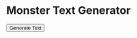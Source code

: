 <h1>Monster Text Generator</h1>
<button id="generateButton" onclick="generateText()">Generate Text</button>
<p id="generatedText"></p>

<script>
  const cvsBiomes = ['/CSV/Monster - 01_Arctic.csv', '/CSV/Monster - 02_Desert.csv', '/CSV/Monster - 03_Forest.csv', '/CSV/Monster - 04_Hills.csv', '/CSV/Monster - 05_Jungle.csv', '/CSV/Monster - 06_Mountain.csv', '/CSV/Monster - 07_Plains.csv', '/CSV/Monster - 08_Swamp.csv', '/CSV/Monster - 09_City.csv', '/CSV/Monster - 10_Sea.csv'];

  // Name of the specific CVS to use for 10% of the time
  const underdarkCvs = '/CSV/Monster - 11_Gate.csv';

  async function getRandomCell(csvFile, columnIndex) {
    const response = await fetch(csvFile);
    const data = await response.text();
    const rows = data.split('\n').filter(row => row.trim() !== '');
    const cells = rows.map(row => row.split(/,(?=(?:(?:[^"]*"){2})*[^"]*$)/).map(cell => cell.trim())[columnIndex]).filter((cell, index) => cell !== '' && index !== 0);
    const randomCell = cells[Math.floor(Math.random() * cells.length)] || '';
    const regex = /<a href='(.*?)'>(.*?)<\/a>/;
    const match = randomCell.match(regex);
    if (match) {
      const link = match[1];
      const text = match[2];
      return `<a href="${link}">${text}</a>`;
    } else {
      return randomCell;
    }
  }

async function getMonsterIndexCell(csvFile, columnIndex, sequences) {
    const response = await fetch(csvFile);
    const data = await response.text();
    const rows = data.split('\n').filter(row => row.trim() !== '');
    const cells = rows.map(row => row.split(/,(?=(?:(?:[^"]*"){2})*[^"]*$)/).map(cell => cell.trim()));
    const filteredRows = cells.filter(row => sequences.includes(row[0]));
    const randomRow = filteredRows[Math.floor(Math.random() * filteredRows.length)];
    const randomCell = randomRow.slice(columnIndex, columnIndex + 6)[Math.floor(Math.random() * 6)] || '';
    const regex = /<a href='(.*?)'>(.*?)<\/a>/;
    const match = randomCell.match(regex);
    if (match) {
      const link = match[1];
      const text = match[2];
      return `<a href="${link}">${text}</a>`;
    } else {
      return randomCell;
    }
}

async function generateText() {
  const csvFile = cvsBiomes[Math.floor(Math.random() * cvsBiomes.length)];
  const regex = /\d{4}/g;

  try {
    cells = await Promise.all(Array.from({ length: 12 }, (_, i) => {
      const cell = getRandomCell(csvFile, i + 3);
      return cell.then(result => {
        // Check if the cell value is a sequence of 4 numbers
        if (/^\d{4}$/.test(result)) {
          // Get the random cell from Monster - Index CSV
          const indexCsv = '/CSV/Monster - Index.csv';
          return getMonsterIndexCell(indexCsv, 32, parseInt(result) - 1);
        }
        return result;
      });
    }));
  } catch (error) {
    console.error(error);
    cells = [];
  }

  // Concatenate the cells into a single sentence
  let sentence = cells.join(' ');
  let sequences = sentence.match(regex) || [];
  
  // Make sure sequences is an array
  if (!Array.isArray(sequences)) {
    sequences = [sequences];
  }

  // Add content of columns 4-7 of specific CSV 10% of the time
  if (csvFile !== underdarkCvs && Math.random() < 0.1) {
    const specificCells = await Promise.all([
      getRandomCell(underdarkCvs, 4),
      getRandomCell(underdarkCvs, 5),
      getRandomCell(underdarkCvs, 6),
      getRandomCell(underdarkCvs, 7)
    ]);
    cells.push(...specificCells);
    sentence += ' ' + specificCells.join(' ');
  }

  // Replace each sequence with a random cell from Monster - Index CSV
  for (let sequence of sequences) {
    const indexCsv = '/CSV/Monster - Index.csv';
    const randomCell = await getMonsterIndexCell(indexCsv, Math.floor(Math.random() * 6) + 31, sequence);
    sentence = sentence.replace(sequence, randomCell);
  }

  const generatedText = document.getElementById("generatedText");
  generatedText.innerHTML = sentence;

  return { original: sentence, sequences };
}
</script>

